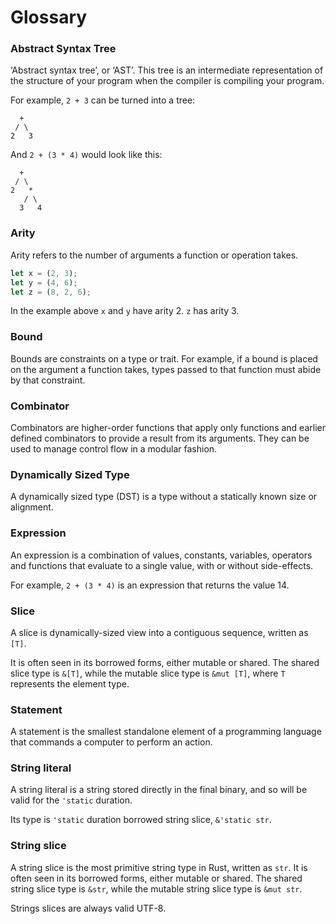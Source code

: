 # Glossary

### Abstract Syntax Tree

‘Abstract syntax tree’, or ‘AST’. This tree is an intermediate representation of
the structure of your program when the compiler is compiling your program.

For example, `2 + 3` can be turned into a tree:

```text
  +
 / \
2   3
```

And `2 + (3 * 4)` would look like this:

```text
  +
 / \
2   *
   / \
  3   4
```

### Arity

Arity refers to the number of arguments a function or operation takes.

```rust
let x = (2, 3);
let y = (4, 6);
let z = (8, 2, 6);
```

In the example above `x` and `y` have arity 2. `z` has arity 3.

### Bound

Bounds are constraints on a type or trait. For example, if a bound
is placed on the argument a function takes, types passed to that function
must abide by that constraint.

### Combinator

Combinators are higher-order functions that apply only functions and
earlier defined combinators to provide a result from its arguments. 
They can be used to manage control flow in a modular fashion.

### Dynamically Sized Type

A dynamically sized type (DST) is a type without a statically known size or alignment. 

### Expression

An expression is a combination of values, constants, variables, operators 
and functions that evaluate to a single value, with or without side-effects.

For example, `2 + (3 * 4)` is an expression that returns the value 14.

### Slice

A slice is dynamically-sized view into a contiguous sequence, written as `[T]`. 

It is often seen in its borrowed forms, either mutable or shared. The shared 
slice type is `&[T]`, while the mutable slice type is `&mut [T]`, where `T` represents
the element type.

### Statement

A statement is the smallest standalone element of a programming language
that commands a computer to perform an action.

### String literal

A string literal is a string stored directly in the final binary, and so will be 
valid for the `'static` duration. 

Its type is `'static` duration borrowed string slice, `&'static str`.

### String slice

A string slice is the most primitive string type in Rust, written as `str`. It is
often seen in its borrowed forms, either mutable or shared. The shared
string slice type is `&str`, while the mutable string slice type is `&mut str`.

Strings slices are always valid UTF-8.